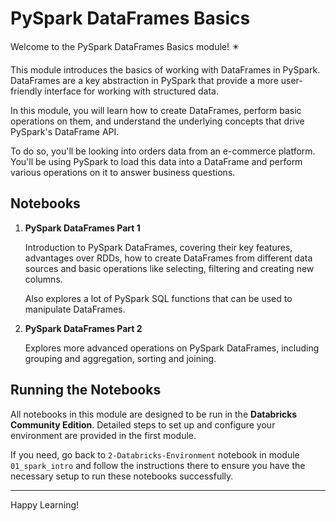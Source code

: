 # PySpark DataFrames Basics

Welcome to the PySpark DataFrames Basics module! ✴️

This module introduces the basics of working with DataFrames in PySpark. DataFrames are a key abstraction in PySpark that provide a more user-friendly interface for working with structured data.

In this module, you will learn how to create DataFrames, perform basic operations on them, and understand the underlying concepts that drive PySpark's DataFrame API.

To do so, you'll be looking into orders data from an e-commerce platform. You'll be using PySpark to load this data into a DataFrame and perform various operations on it to answer business questions.

## Notebooks

1. **PySpark DataFrames Part 1**

    Introduction to PySpark DataFrames, covering their key features, advantages over RDDs, how to create DataFrames from different data sources and basic operations like selecting, filtering and creating new columns.

    Also explores a lot of PySpark SQL functions that can be used to manipulate DataFrames.

2. **PySpark DataFrames Part 2**

    Explores more advanced operations on PySpark DataFrames, including grouping and aggregation, sorting and joining.


## Running the Notebooks

All notebooks in this module are designed to be run in the **Databricks Community Edition**. Detailed steps to set up and configure your environment are provided in the first module.

If you need, go back to `2-Databricks-Environment` notebook in module `01_spark_intro` and follow the instructions there to ensure you have the necessary setup to run these notebooks successfully.

---

Happy Learning!